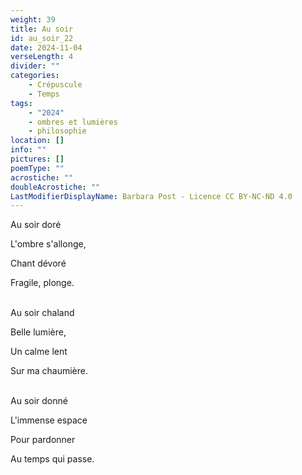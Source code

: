 ```yaml
---
weight: 39
title: Au soir
id: au_soir_22
date: 2024-11-04
verseLength: 4
divider: ""
categories:
    - Crépuscule
    - Temps
tags:
    - "2024"
    - ombres et lumières
    - philosophie
location: []
info: ""
pictures: []
poemType: ""
acrostiche: ""
doubleAcrostiche: ""
LastModifierDisplayName: Barbara Post - Licence CC BY-NC-ND 4.0
---
```

Au soir doré

L'ombre s'allonge,

Chant dévoré

Fragile, plonge.

 \
Au soir chaland

Belle lumière,

Un calme lent

Sur ma chaumière.

 \
Au soir donné

L'immense espace

Pour pardonner

Au temps qui passe.